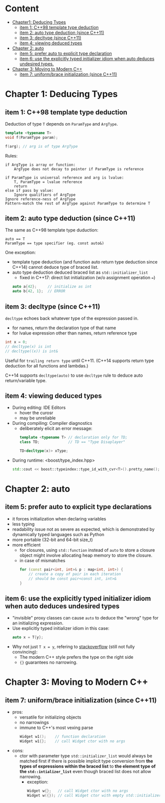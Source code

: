 # Content
- [Chapter1: Deducing Types](#chapter-1-deducing-types)
    - [item 1: C++98 template type deduction](#item-1-c98-template-type-deduction)
    - [item 2: auto type deduction (since C++11)](#item-2-auto-type-deduction-since-c11)
    - [item 3: decltype (since C++11)](#item-3-decltype-since-c11)
    - [item 4: viewing deduced types](#item-4-viewing-deduced-types)
- [Chapter 2: auto](#chapter-2-auto)
    - [item 5: prefer auto to explicit type declaration](#item-5-prefer-auto-to-explicit-type-declarations)
    - [item 6: use the explicitly typed initializer idiom when auto deduces undesired types.](#item-6-use-the-explicitly-typed-initializer-idiom-when-auto-deduces-undesired-types)
- [Chapter 3: Moving to Modern C++](#chapter-3-moving-to-modern-c)
    - [item 7: uniform/brace initialization (since C++11)](#item-7-uniformbrace-initialization-since-c11)


# Chapter 1: Deducing Types

## item 1: C++98 template type deduction

Deduction of type `T` depends on `ParamType` and `ArgType`.
```cpp
template <typename T>
void f(ParamType param);

f(arg); // arg is of type ArgType
```

Rules:
```
if ArgType is array or function:
    ArgType does not decay to pointer if ParamType is reference

if ParamType is universal reference and arg is lvalue:
    T, ParamType = lvalue reference
    return
else if pass by value:
    Ignore qualifiers of ArgType
Ignore reference-ness of ArgType
Pattern-match the rest of ArgType against ParamType to determine T
```


## item 2: auto type deduction (since C++11)

The same as C++98 template type duduction:
```
auto == T
ParamType == type specifier (eg. const auto&)
```

One exception:
- template type deduction (and function auto return type deduction since C++14) cannot deduce type of braced list.
- auto type deduction deduced braced list as `std::initializer_list`
    - fixed in C++17: direct list initialization (w/o assignment operation `=`)
    ```cpp
    auto a{42};     // initialize as int
    auto b{42, 1};  // ERROR
    ```

## item 3: decltype (since C++11)
`decltype` echoes back whatever type of the expression passed in.
- for names, return the declaration type of that name
- for lvalue expression other than names, return reference type
```cpp
int x = 0;
// decltype(x) is int
// decltype((x)) is int&
```

Useful for `trailing return type` until C++11. (C++14 supports return
type deduction for all functions and lambdas.)

C++14 supports `decltype(auto)` to use `decltype` rule to deduce auto 
return/variable type.


## item 4: viewing deduced types
- During editing: IDE Editors
  - hover the curosr
  - may be unreliable
- During compiling: Compiler diagnostics
  - deliberately elicit an error message:
    ```cpp
    template <typename T> // declaration only for TD;
    class TD;             // TD == "Type Disaplayer"

    TD<decltype(x)> xType;
    ```
- During runtime: <boost/type_index.hpp>
    ```cpp
    std::cout << boost::typeindex::type_id_with_cvr<T>().pretty_name();
    ```


# Chapter 2: auto

## item 5: prefer auto to explicit type declarations
- it forces initialization when declaring variables
- less typing
- readability issue not as severe as expected, which is demonstrated by
dynamically typed languages such as Python
- more portable (32-bit and 64-bit size_t)
- more efficient
    - for closures, using `std::function` instead of `auto` to store a closure object might involve allocating heap memory to store the closure.
    - in case of mismatches
        ```cpp
        for (const pair<int, int>& p : map<int, int>) {
            // create a copy of pair in each iteration
            // should be const pair<const int, int>&
        }
        ```

## item 6: use the explicitly typed initializer idiom when auto deduces undesired types

- "invisible" proxy classes can cause `auto` to deduce the "wrong" type for an initializing expression.
- Use explicitly typed initializer idiom in this case:
    ```cpp
    auto x = T{y};
    ```
- Why not just `T x = y`, refering to [stackoverflow](https://stackoverflow.com/questions/25607216/why-should-i-prefer-the-explicitly-typed-initializer-idiom-over-explicitly-giv) (still not fully convincing):
    - The modern C++ style prefers the type on the right side
    - `{}` guarantees no narrowing.

# Chapter 3: Moving to Modern C++

## item 7: uniform/brace initialization (since C++11)
- pros:
  - versatile for initializing objects
  - no narrowings
  - immune to C++'s most vexing parse
    ```cpp
    Widget w1();    // function declaration
    Widget w1{};    // call Widget ctor with no args
    ```
- cons:
  - ctor with parameter type `std::initializer_list` would always be matched first if there is possible implicit type conversion from __the types of expressions within the braced list__ to __the element type of the `std::intializer_list`__ even though braced list does not allow narrowing.
    - exception:
      ```cpp
      Widget w{};   // call Widget ctor with no args
      Widget w({}); // call Widget ctor with empty std::initializer_list
      ```